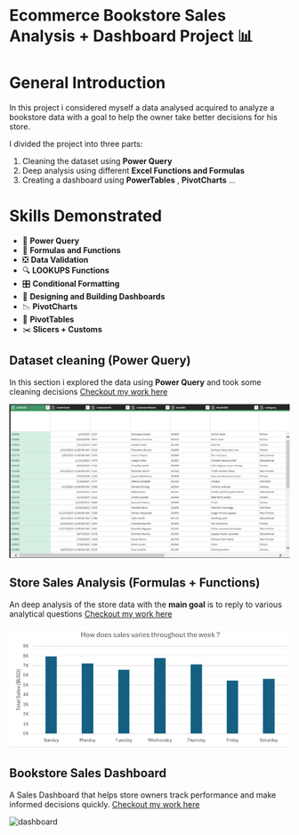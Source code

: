 # Ecommerce Bookstore Sales Analysis + Dashboard Project 📊

# General Introduction

In this project i considered myself a data analysed acquired to analyze a bookstore data with a goal to help the owner take better decisions for his store.

I divided the project into three parts:

1. Cleaning the dataset using **Power Query**
2. Deep analysis using different **Excel Functions and Formulas**
3. Creating a dashboard using **PowerTables** , **PivotCharts** ...

# Skills Demonstrated

- 🧼 **Power Query**
- 🧮 **Formulas and Functions**
- ❎ **Data Validation**
- 🔍 **LOOKUPS Functions**
- 🎛️ **Conditional Formatting**
- 📐 **Designing and Building Dashboards**
- 📉 **PivotCharts**
- 📑 **PivotTables**
- ✂️ **Slicers + Customs**

## Dataset cleaning (Power Query)

In this section i explored the data using **Power Query** and took some cleaning decisions
[Checkout my work here](/Project_0_cleaning)

![Project 0 Photo](/images/project_0_photo_last.png)

## Store Sales Analysis (Formulas + Functions)

An deep analysis of the store data with the **main goal** is to reply to various analytical questions
[Checkout my work here](/Project_1_analysis)

![Project 1 Photo](/images/project_1_photo.png)

## Bookstore Sales Dashboard

A Sales Dashboard that helps store owners track performance and make informed decisions quickly.
[Checkout my work here](/Project_2_dashboard)

<img width="1892" height="855" alt="dashboard" src="https://github.com/user-attachments/assets/76ccd125-a462-445f-8f96-d6f0ee0e9d42" />
